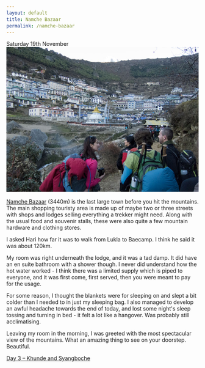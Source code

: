 ```yaml
---
layout: default
title: Namche Bazaar
permalink: /namche-bazaar
---
```


Saturday 19th November
![](/assets/namche.jpg "Namche Bazaar")

[Namche Bazaar](http://en.wikipedia.org/wiki/Namche_Bazaar) (3440m) is the last large town before you hit the mountains. The main shopping touristy area is made up of maybe two or three streets with shops and lodges selling everything a trekker might need. Along with the usual food and souvenir stalls, these were also quite a few mountain hardware and clothing stores.

I asked Hari how far it was to walk from Lukla to Baecamp. I think he said it was about 120km.

My room was right underneath the lodge, and it was a tad damp. It did have an en suite bathroom with a shower though. I never did understand how the hot water worked - I think there was a limited supply which is piped to everyone, and it was first come, first served, then you were meant to pay for the usage.

For some reason, I thought the blankets were for sleeping on and slept a bit colder than I needed to in just my sleeping bag. I also managed to develop an awful headache towards the end of today, and lost some night's sleep tossing and turning in bed - it felt a lot like a hangover. Was probably still acclimatising.

Leaving my room in the morning, I was greeted with the most spectacular view of the mountains. What an amazing thing to see on your doorstep. Beautiful.

[Day 3 – Khunde and Syangboche](khunde-syangboche)
